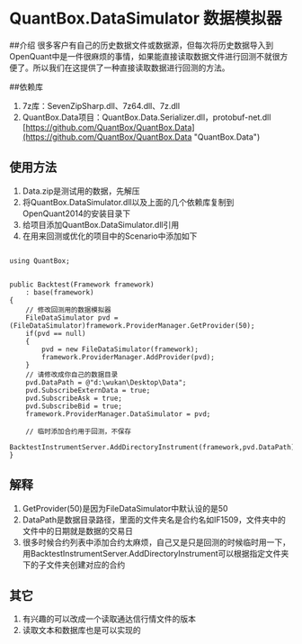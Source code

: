 # QuantBox.DataSimulator 数据模拟器

##介绍
很多客户有自己的历史数据文件或数据源，但每次将历史数据导入到OpenQuant中是一件很麻烦的事情，如果能直接读取数据文件进行回测不就很方便了。所以我们在这提供了一种直接读取数据进行回测的方法。<br/>

##依赖库
1. 7z库：SevenZipSharp.dll、7z64.dll、7z.dll
2. QuantBox.Data项目：QuantBox.Data.Serializer.dll，protobuf-net.dll [https://github.com/QuantBox/QuantBox.Data](https://github.com/QuantBox/QuantBox.Data "QuantBox.Data")

## 使用方法
1. Data.zip是测试用的数据，先解压
2. 将QuantBox.DataSimulator.dll以及上面的几个依赖库复制到OpenQuant2014的安装目录下
3. 给项目添加QuantBox.DataSimulator.dll引用
4. 在用来回测或优化的项目中的Scenario中添加如下
<pre><code>
using QuantBox;
</code></pre>
<pre><code>
public Backtest(Framework framework)
	: base(framework)
{
	// 修改回测用的数据模拟器
	FileDataSimulator pvd = (FileDataSimulator)framework.ProviderManager.GetProvider(50);
	if(pvd == null)
	{
		pvd = new FileDataSimulator(framework);
		framework.ProviderManager.AddProvider(pvd);
	}
	// 请修改成你自己的数据目录
	pvd.DataPath = @"d:\wukan\Desktop\Data";
	pvd.SubscribeExternData = true;
	pvd.SubscribeAsk = true;
	pvd.SubscribeBid = true;
	framework.ProviderManager.DataSimulator = pvd;
	
	// 临时添加合约用于回测，不保存
	BacktestInstrumentServer.AddDirectoryInstrument(framework,pvd.DataPath);
}</code></pre>

## 解释
1. GetProvider(50)是因为FileDataSimulator中默认设的是50
2. DataPath是数据目录路径，里面的文件夹名是合约名如IF1509，文件夹中的文件中的日期就是数据的交易日
3. 很多时候合约列表中添加合约太麻烦，自己又是只是回测的时候临时用一下，用BacktestInstrumentServer.AddDirectoryInstrument可以根据指定文件夹下的子文件夹创建对应的合约

## 其它
1. 有兴趣的可以改成一个读取通达信行情文件的版本
2. 读取文本和数据库也是可以实现的




